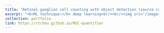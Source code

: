 ```yaml
---
title: "Retinal ganglion cell counting with object detection (source code)"
excerpt: "<b>ML technique:</b> deep learning<br/><br/><img src='/images/RGC_counting_w_object_detection.png'><br/><i>Journal (2023)</i>"
collection: portfolio
link: https://rtchou.github.io/RGC-quantifier
---
```

